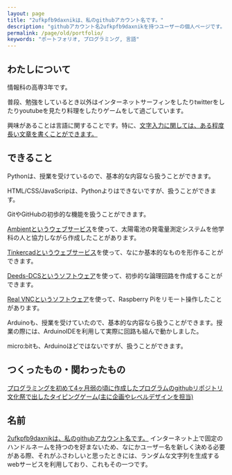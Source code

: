 ```yaml
---
layout: page
title: "2ufkpfb9daxnikは、私のgithubアカウント名です。"
description: "githubアカウント名2ufkpfb9daxnikを持つユーザーの個人ページです。"
permalink: /page/old/portfolio/
keywords: "ポートフォリオ, プログラミング, 言語"
---
```


## わたしについて

情報科の高専3年です。

普段、勉強をしているとき以外はインターネットサーフィンをしたりtwitterをしたりyoutubeを見たり料理をしたりゲームをして過ごしています。

興味があることは言語に関することです。特に、[文字入力に関しては、ある程度長い文章を書くことができます。](https://2ufkpfb9daxnik.github.io/portfolio/input/index.html)

## できること

Pythonは、授業を受けているので、基本的な内容なら扱うことができます。

HTML/CSS/JavaScripは、Pythonよりはできないですが、扱うことができます。

GitやGitHubの初歩的な機能を扱うことができます。

[Ambientというウェブサービス](https://ambidata.io)を使って、太陽電池の発電量測定システムを他学科の人と協力しながら作成したことがあります。

[Tinkercadというウェブサービス](https://www.tinkercad.com)を使って、なにか基本的なものを形作ることができます。

[Deeds-DCSというソフトウェア](https://www.digitalelectronicsdeeds.com/index.html)を使って、初歩的な論理回路を作成することができます。

[Real VNCというソフトウェア](https://www.realvnc.com/en/)を使って、Raspberry Piをリモート操作したことがあります。

Arduinoも、授業を受けていたので、基本的な内容なら扱うことができます。授業の際には、ArduinoIDEを利用して実際に回路も組んで動かしました。

micro:bitも、Arduinoほどではないですが、扱うことができます。

## つくったもの・関わったもの

[プログラミングを初めて4ヶ月弱の頃に作成したプログラムのgithubリポジトリ](https://github.com/2ufkpfb9daxnik/assignments5/tree/main)
[文化祭で出したタイピングゲーム(主に企画やレベルデザインを担当)](https://yyf999999999.github.io/typingprot/pages/difficultySelecter)

## 名前

[2ufkpfb9daxnikは、私のgithubアカウント名です。](https://github.com/2ufkpfb9daxnik)
インターネット上で固定のハンドルネームを持つのを好まないため、なにかユーザー名を新しく決める必要がある際、それがふさわしいと思ったときには、ランダムな文字列を生成するwebサービスを利用しており、これもその一つです。
